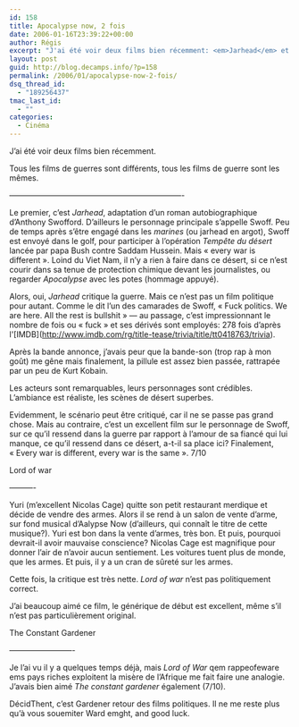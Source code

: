 ```yaml
---
id: 158
title: Apocalypse now, 2 fois
date: 2006-01-16T23:39:22+00:00
author: Régis
excerpt: "J'ai été voir deux films bien récemment: <em>Jarhead</em> et <em>Lord of war</em>."
layout: post
guid: http://blog.decamps.info/?p=158
permalink: /2006/01/apocalypse-now-2-fois/
dsq_thread_id:
  - "189256437"
tmac_last_id:
  - ""
categories:
  - Cinéma
---
```

J&rsquo;ai été voir deux films bien récemment.

Tous les films de guerres sont différents, tous les films de guerre sont les mêmes.
  
&#8212;&#8212;&#8212;&#8212;&#8212;&#8212;&#8212;&#8212;&#8212;&#8212;&#8212;&#8212;&#8212;&#8212;&#8212;&#8212;&#8212;&#8212;&#8212;&#8212;&#8212;&#8212;-
  
Le premier, c&rsquo;est _Jarhead_, adaptation d&rsquo;un roman autobiographique d&rsquo;Anthony Swofford. D&rsquo;ailleurs le personnage principale s&rsquo;appelle Swoff. Peu de temps après s&rsquo;être engagé dans les _marines_ (ou jarhead en argot), Swoff est envoyé dans le golf, pour participer à l&rsquo;opération _Tempête du désert_ lancée par papa Bush contre Saddam Hussein. Mais « every war is different ». Loind du Viet Nam, il n&rsquo;y a rien à faire dans ce désert, si ce n&rsquo;est courir dans sa tenue de protection chimique devant les journalistes, ou regarder _Apocalypse_ avec les potes (hommage appuyé).

Alors, oui, _Jarhead_ critique la guerre. Mais ce n&rsquo;est pas un film politique pour autant. Comme le dit l&rsquo;un des camarades de Swoff, « Fuck politics. We are here. All the rest is bullshit » &#8212; au passage, c&rsquo;est impressionnant le nombre de fois ou « fuck » et ses dérivés sont employés: 278 fois d&rsquo;après l'\[IMDB\](http://www.imdb.com/rg/title-tease/trivia/title/tt0418763/trivia).

Après la bande annonce, j&rsquo;avais peur que la bande-son (trop rap à mon goût) me gêne mais finalement, la pillule est assez bien passée, rattrapée par un peu de Kurt Kobain.

Les acteurs sont remarquables, leurs personnages sont crédibles. L&rsquo;ambiance est réaliste, les scènes de désert superbes.

Evidemment, le scénario peut être critiqué, car il ne se passe pas grand chose. Mais au contraire, c&rsquo;est un excellent film sur le personnage de Swoff, sur ce qu&rsquo;il ressend dans la guerre par rapport à l&rsquo;amour de sa fiancé qui lui manque, ce qu&rsquo;il ressend dans ce désert, a-t-il sa place ici? Finalement, « Every war is different, every war is the same ». 7/10

Lord of war
  
&#8212;&#8212;&#8212;-
  
Yuri (m&rsquo;excellent Nicolas Cage) quitte son petit restaurant merdique et décide de vendre des armes. Alors il se rend à un salon de vente d&rsquo;arme, sur fond musical d&rsquo;Aalypse Now (d&rsquo;ailleurs, qui connaît le titre de cette musique?). Yuri est bon dans la vente d&rsquo;armes, très bon. Et puis, pourquoi devrait-il avoir mauvaise conscience? Nicolas Cage est magnifique pour donner l&rsquo;air de n&rsquo;avoir aucun sentiement. Les voitures tuent plus de monde, que les armes. Et puis, il y a un cran de sûreté sur les armes.

Cette fois, la critique est très nette. _Lord of war_ n&rsquo;est pas politiquement correct.

J&rsquo;ai beaucoup aimé ce film, le générique de début est excellent, même s&rsquo;il n&rsquo;est pas particulièrement original.

The Constant Gardener
  
&#8212;&#8212;&#8212;&#8212;&#8212;&#8212;&#8212;&#8212;-
  
Je l&rsquo;ai vu il y a quelques temps déjà, mais _Lord of War_ qem rappeofeware ems pays riches exploitent la misère de l&rsquo;Afrique me fait faire une analogie. J&rsquo;avais bien aimé _The constant gardener_ également (7/10).

DécidThent, c&rsquo;est Gardener retour des films politiques. Il ne me reste plus qu&rsquo;à vous souemiter <of>Ward emght, and good luck.</of>